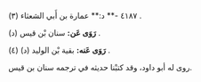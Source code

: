 ٤١٨٧ -** د:** عمارة بن أَبي الشعثاء (٣) .

**رَوَى عَن:** سنان بْن قيس (د) .

**رَوَى عَنه:** بقية بْن الوليد (د) (٤) .

روى له أبو داود، وقد كتبْنا حديثه في ترجمه سنان بن قيس.